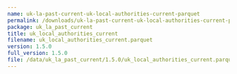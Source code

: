 ```yaml
---
name: uk-la-past-current-uk-local-authorities-current-parquet
permalink: /downloads/uk-la-past-current-uk-local-authorities-current-parquet/1_5_0
package: uk_la_past_current
title: uk_local_authorities_current
filename: uk_local_authorities_current.parquet
version: 1.5.0
full_version: 1.5.0
file: /data/uk_la_past_current/1.5.0/uk_local_authorities_current.parquet
---
```

